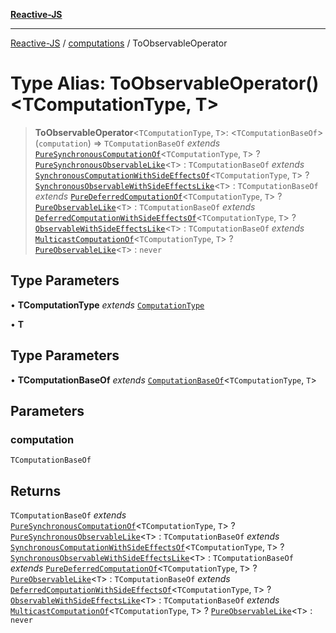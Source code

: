 [**Reactive-JS**](../../README.md)

***

[Reactive-JS](../../README.md) / [computations](../README.md) / ToObservableOperator

# Type Alias: ToObservableOperator()\<TComputationType, T\>

> **ToObservableOperator**\<`TComputationType`, `T`\>: \<`TComputationBaseOf`\>(`computation`) => `TComputationBaseOf` *extends* [`PureSynchronousComputationOf`](PureSynchronousComputationOf.md)\<`TComputationType`, `T`\> ? [`PureSynchronousObservableLike`](../interfaces/PureSynchronousObservableLike.md)\<`T`\> : `TComputationBaseOf` *extends* [`SynchronousComputationWithSideEffectsOf`](SynchronousComputationWithSideEffectsOf.md)\<`TComputationType`, `T`\> ? [`SynchronousObservableWithSideEffectsLike`](../interfaces/SynchronousObservableWithSideEffectsLike.md)\<`T`\> : `TComputationBaseOf` *extends* [`PureDeferredComputationOf`](PureDeferredComputationOf.md)\<`TComputationType`, `T`\> ? [`PureObservableLike`](../interfaces/PureObservableLike.md)\<`T`\> : `TComputationBaseOf` *extends* [`DeferredComputationWithSideEffectsOf`](DeferredComputationWithSideEffectsOf.md)\<`TComputationType`, `T`\> ? [`ObservableWithSideEffectsLike`](../interfaces/ObservableWithSideEffectsLike.md)\<`T`\> : `TComputationBaseOf` *extends* [`MulticastComputationOf`](MulticastComputationOf.md)\<`TComputationType`, `T`\> ? [`PureObservableLike`](../interfaces/PureObservableLike.md)\<`T`\> : `never`

## Type Parameters

• **TComputationType** *extends* [`ComputationType`](ComputationType.md)

• **T**

## Type Parameters

• **TComputationBaseOf** *extends* [`ComputationBaseOf`](ComputationBaseOf.md)\<`TComputationType`, `T`\>

## Parameters

### computation

`TComputationBaseOf`

## Returns

`TComputationBaseOf` *extends* [`PureSynchronousComputationOf`](PureSynchronousComputationOf.md)\<`TComputationType`, `T`\> ? [`PureSynchronousObservableLike`](../interfaces/PureSynchronousObservableLike.md)\<`T`\> : `TComputationBaseOf` *extends* [`SynchronousComputationWithSideEffectsOf`](SynchronousComputationWithSideEffectsOf.md)\<`TComputationType`, `T`\> ? [`SynchronousObservableWithSideEffectsLike`](../interfaces/SynchronousObservableWithSideEffectsLike.md)\<`T`\> : `TComputationBaseOf` *extends* [`PureDeferredComputationOf`](PureDeferredComputationOf.md)\<`TComputationType`, `T`\> ? [`PureObservableLike`](../interfaces/PureObservableLike.md)\<`T`\> : `TComputationBaseOf` *extends* [`DeferredComputationWithSideEffectsOf`](DeferredComputationWithSideEffectsOf.md)\<`TComputationType`, `T`\> ? [`ObservableWithSideEffectsLike`](../interfaces/ObservableWithSideEffectsLike.md)\<`T`\> : `TComputationBaseOf` *extends* [`MulticastComputationOf`](MulticastComputationOf.md)\<`TComputationType`, `T`\> ? [`PureObservableLike`](../interfaces/PureObservableLike.md)\<`T`\> : `never`
